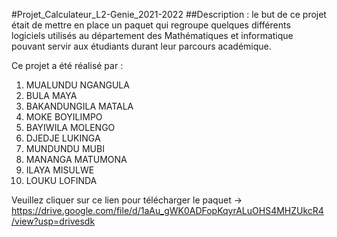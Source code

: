 #Projet_Calculateur_L2-Genie_2021-2022
##Description : le but de ce projet était de mettre en place un paquet qui regroupe quelques différents logiciels utilisés au département des Mathématiques et informatique pouvant servir aux étudiants durant leur parcours académique.

Ce projet a été réalisé par :
   1. MUALUNDU NGANGULA
   2. BULA MAYA
   3. BAKANDUNGILA MATALA
   4. MOKE BOYILIMPO
   5. BAYIWILA MOLENGO
   6. DJEDJE LUKINGA
   7. MUNDUNDU MUBI
   8. MANANGA MATUMONA
   9. ILAYA MISULWE
   10. LOUKU LOFINDA

Veuillez cliquer sur ce lien pour télécharger le paquet -> https://drive.google.com/file/d/1aAu_gWK0ADFopKqyrALuOHS4MHZUkcR4/view?usp=drivesdk
